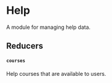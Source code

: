 Help
====

A module for managing help data.

## Reducers

#### `courses`

Help courses that are available to users.
